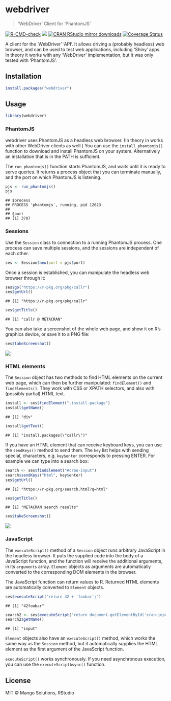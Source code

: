 
# webdriver

> ‘WebDriver’ Client for ‘PhantomJS’

<!-- badges: start -->
[![R-CMD-check](https://github.com/rstudio/webdriver/workflows/R-CMD-check/badge.svg)](https://github.com/rstudio/webdriver/actions)
[![](https://www.r-pkg.org/badges/version/webdriver)](https://www.r-pkg.org/pkg/webdriver)
[![CRAN RStudio mirror
downloads](https://cranlogs.r-pkg.org/badges/webdriver)](https://www.r-pkg.org/pkg/webdriver)
[![Coverage
Status](https://img.shields.io/codecov/c/github/rstudio/webdriver/main.svg)](https://codecov.io/github/rstudio/webdriver?branch=main)
<!-- badges: end -->

A client for the ‘WebDriver’ ‘API’. It allows driving a (probably
headless) web browser, and can be used to test web applications,
including ‘Shiny’ apps. In theory it works with any ‘WebDriver’
implementation, but it was only tested with ‘PhantomJS’.

## Installation

``` r
install.packages("webdriver")
```

## Usage

``` r
library(webdriver)
```

### PhantomJS

webdriver uses PhantomJS as a headless web browser. (In theory in works
with other WebDriver clients as well.) You can use the
`install_phantomjs()` function to download and install PhantomJS on your
system. Alternatively an installation that is in the PATH is sufficient.

The `run_phantomjs()` function starts PhantomJS, and waits until it is
ready to serve queries. It returns a process object that you can
terminate manually, and the port on which PhantomJS is listening.

``` r
pjs <- run_phantomjs()
pjs
```

    ## $process
    ## PROCESS 'phantomjs', running, pid 12623.
    ## 
    ## $port
    ## [1] 3707

### Sessions

Use the `Session` class to connection to a running PhantomJS process.
One process can save multiple sessions, and the sessions are independent
of each other.

``` r
ses <- Session$new(port = pjs$port)
```

Once a session is established, you can manipulate the headless web
browser through it:

``` r
ses$go("https://r-pkg.org/pkg/callr")
ses$getUrl()
```

    ## [1] "https://r-pkg.org/pkg/callr"

``` r
ses$getTitle()
```

    ## [1] "callr @ METACRAN"

You can also take a screenshot of the whole web page, and show it on R’s
graphics device, or save it to a PNG file:

``` r
ses$takeScreenshot()
```

![](figs/screenshot-1-1.png)<!-- -->

### HTML elements

The `Session` object has two methods to find HTML elements on the
current web page, which can then be further manipulated: `findElement()`
and `findElements()`. They work with CSS or XPATH selectors, and also
with (possibly partial) HTML text.

``` r
install <- ses$findElement(".install-package")
install$getName()
```

    ## [1] "div"

``` r
install$getText()
```

    ## [1] "install.packages(\"callr\")"

If you have an HTML element that can receive keyboard keys, you can use
the `sendKeys()` method to send them. The `key` list helps with sending
special, characters, e.g. `key$enter` corresponds to pressing ENTER. For
example we can type into a search box:

``` r
search <- ses$findElement("#cran-input")
search$sendKeys("html", key$enter)
ses$getUrl()
```

    ## [1] "https://r-pkg.org/search.html?q=html"

``` r
ses$getTitle()
```

    ## [1] "METACRAN search results"

``` r
ses$takeScreenshot()
```

![](figs/screenshot-2-1.png)<!-- -->

### JavaScript

The `executeScript()` method of a `Session` object runs arbitrary
JavaScript in the headless browser. It puts the supplied code into the
body of a JavaScript function, and the function will receive the
additional arguments, in its `arguments` array. `Element` objects as
arguments are automatically converted to the corresponding DOM elements
in the browser.

The JavaScript function can return values to R. Returned HTML elements
are automatically converted to `Element` objects.

``` r
ses$executeScript("return 42 + 'foobar';")
```

    ## [1] "42foobar"

``` r
search2 <- ses$executeScript("return document.getElementById('cran-input');")
search2$getName()
```

    ## [1] "input"

`Element` objects also have an `executeScript()` method, which works the
same way as the `Session` method, but it automatically supplies the HTML
element as the first argument of the JavaScript function.

`executeScript()` works synchronously. If you need asynchronous
execution, you can use the `executeScriptAsync()` function.

## License

MIT © Mango Solutions, RStudio

